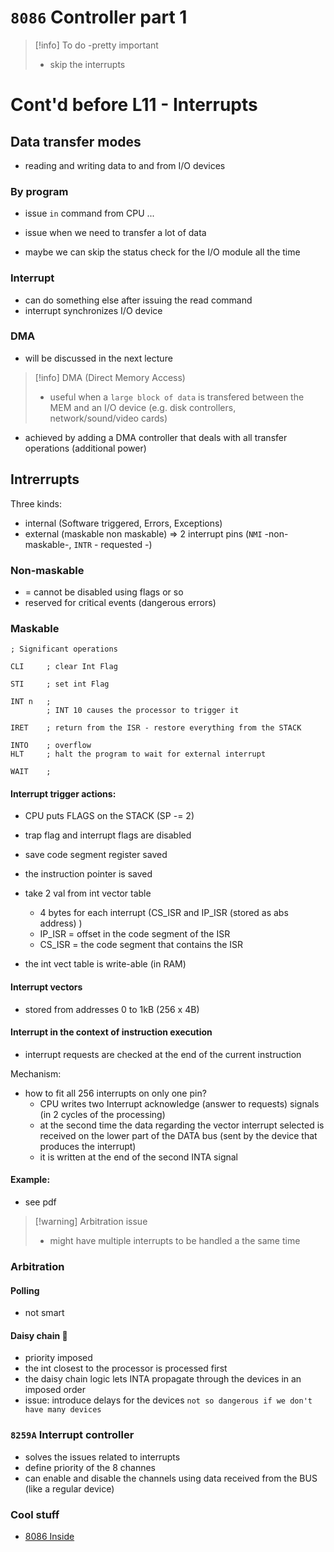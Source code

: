 # `8086` Controller part 1
> [!info] To do -pretty important
> - skip the interrupts

# Cont'd before L11 - Interrupts

## Data transfer modes
- reading and writing data to and from I/O devices

### By program
- issue `in` command from CPU ...
- issue when we need to transfer a lot of data

- maybe we can skip the status check for the I/O module all the time
### Interrupt
- can do something else after issuing the read command
- interrupt synchronizes I/O device

### DMA
- will be discussed in the next lecture 

> [!info] DMA (Direct Memory Access)
> - useful when a `large block of data` is transfered between the MEM and an I/O device (e.g. disk controllers, network/sound/video cards)

- achieved by adding a DMA controller that deals with all transfer operations (additional power)

## Intrerrupts
Three kinds:
- internal (Software triggered, Errors, Exceptions)
- external (maskable non maskable) => 2 interrupt pins (`NMI` -non-maskable-, `INTR` - requested -)

### Non-maskable 
- = cannot be disabled using flags or so
- reserved for critical events (dangerous errors)

### Maskable

```
; Significant operations

CLI     ; clear Int Flag

STI     ; set int Flag

INT n   ; 
	    ; INT 10 causes the processor to trigger it

IRET    ; return from the ISR - restore everything from the STACK

INTO    ; overflow
HLT     ; halt the program to wait for external interrupt

WAIT    ; 
```

#### Interrupt trigger actions:
- CPU puts FLAGS on the STACK (SP -= 2)
- trap flag and interrupt flags are disabled
- save code segment register saved
- the instruction pointer is saved 

- take 2 val from int vector table 
	- 4 bytes for each interrupt (CS_ISR  and IP_ISR (stored as abs address) )
	- IP_ISR = offset in the code segment of the ISR
	- CS_ISR = the code segment that contains the ISR
- the int vect table is write-able (in RAM)

#### Interrupt vectors
- stored from addresses 0 to 1kB (256 x 4B)

#### Interrupt in the context of instruction execution
- interrupt requests are checked at the end of the current instruction

Mechanism:
- how to fit all 256 interrupts on only one pin?
	- CPU writes two Interrupt acknowledge (answer to requests) signals (in 2 cycles of the processing)
	- at the second time the data regarding the vector interrupt selected is received on the lower part of the DATA bus (sent by the device that produces the interrupt)
	- it is written at the end of the second INTA signal

#### Example:
- see pdf

> [!warning] Arbitration issue
> - might have multiple interrupts to be handled a the same time

### Arbitration

#### Polling
- not smart
#### Daisy chain 🌼
- priority imposed
- the int closest to the processor is processed first
- the daisy chain logic lets INTA propagate through the devices in an imposed order
- issue: introduce delays for the devices `not so dangerous if we don't have many devices`

### `8259A` Interrupt controller
- solves the issues related to interrupts
- define priority of the 8 channes
- can enable and disable the channels using data received from the BUS (like a regular device)

### Cool stuff
- [8086 Inside](http://www.righto.com/2020/06/a-look-at-die-of-8086-processor.html)